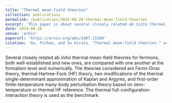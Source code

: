 ```yaml
---
title: "Thermal mean-field theories"
collection: publications
permalink: /publication/2024-08-20-thermal-mean-field-theories
excerpt: 'This paper is about several closely related ab inito thermal mean-field theories.'
date: 2024-08-20
venue: 'arkiv'
paperurl: 'https://arxiv.org/abs/2407.11508'
citation: 'Gu, Pinhao, and So Hirata. "Thermal mean-field theories." arXiv preprint arXiv:2407.11508 (2024).'
---
```


Several closely related ab initio thermal mean-field theories for fermions, both well-established and new ones, are compared with one another at the formalism level and numerically. The theories considered are Fermi-Dirac theory, thermal Hartree-Fock (HF) theory, two modifications of the thermal single-determinant approximation of Kaplan and Argyres, and first-order finite-temperature many-body perturbation theory based on zero-temperature or thermal HF reference. The thermal full-configuration-interaction theory is used as the benchmark.
